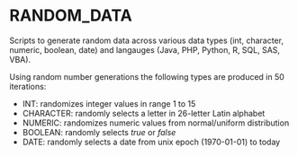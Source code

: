 # RANDOM_DATA
Scripts to generate random data across various data types (int, character, numeric, boolean, date) and langauges (Java, PHP, Python, R, SQL, SAS, VBA).

Using random number generations the following types are produced in 50 iterations:

- INT: randomizes integer values in range 1 to 15
- CHARACTER: randomly selects a letter in 26-letter Latin alphabet
- NUMERIC: randomizes numeric values from normal/uniform distribution
- BOOLEAN: randomly selects *true* or *false*
- DATE: randomly selects a date from unix epoch (1970-01-01) to today
